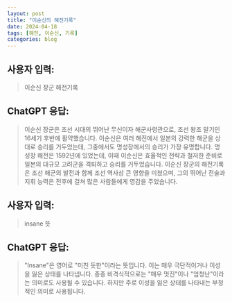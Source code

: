 ```yaml
---
layout: post
title: "이순신의 해전기록"
date: 2024-04-18
tags: [해전, 이순신, 기록]
categories: blog
---
```


## 사용자 입력:
> 이순신 장군 해전기록

## ChatGPT 응답:
> 이순신 장군은 조선 시대의 뛰어난 무신이자 해군사령관으로, 조선 왕조 말기인 16세기 후반에 활약했습니다. 이순신은 여러 해전에서 일본의 강력한 해군을 상대로 승리를 거두었는데, 그중에서도 명성장에서의 승리가 가장 유명합니다. 명성장 해전은 1592년에 있었는데, 이때 이순신은 효율적인 전략과 철저한 준비로 일본의 대규모 고려군을 격퇴하고 승리를 거두었습니다. 이순신 장군의 해전기록은 조선 해군의 발전과 함께 조선 역사상 큰 영향을 미쳤으며, 그의 뛰어난 전술과 지휘 능력은 전후에 걸쳐 많은 사람들에게 영감을 주었습니다.

## 사용자 입력:
> insane 뜻

## ChatGPT 응답:
> "Insane"은 영어로 "미친 듯한"이라는 뜻입니다. 이는 매우 극단적이거나 이성을 잃은 상태를 나타냅니다. 종종 비격식적으로는 "매우 멋진"이나 "엄청난"이라는 의미로도 사용될 수 있습니다. 하지만 주로 이성을 잃은 상태를 나타내는 부정적인 의미로 사용됩니다.

